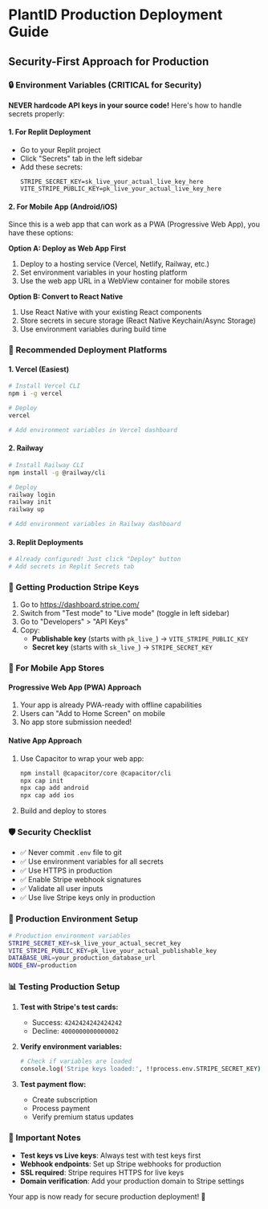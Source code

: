 # PlantID Production Deployment Guide

## Security-First Approach for Production

### 🔒 Environment Variables (CRITICAL for Security)

**NEVER hardcode API keys in your source code!** Here's how to handle secrets properly:

#### 1. For Replit Deployment
- Go to your Replit project
- Click "Secrets" tab in the left sidebar
- Add these secrets:
  ```
  STRIPE_SECRET_KEY=sk_live_your_actual_live_key_here
  VITE_STRIPE_PUBLIC_KEY=pk_live_your_actual_live_key_here
  ```

#### 2. For Mobile App (Android/iOS)
Since this is a web app that can work as a PWA (Progressive Web App), you have these options:

**Option A: Deploy as Web App First**
1. Deploy to a hosting service (Vercel, Netlify, Railway, etc.)
2. Set environment variables in your hosting platform
3. Use the web app URL in a WebView container for mobile stores

**Option B: Convert to React Native**
1. Use React Native with your existing React components
2. Store secrets in secure storage (React Native Keychain/Async Storage)
3. Use environment variables during build time

### 🚀 Recommended Deployment Platforms

#### 1. Vercel (Easiest)
```bash
# Install Vercel CLI
npm i -g vercel

# Deploy
vercel

# Add environment variables in Vercel dashboard
```

#### 2. Railway
```bash
# Install Railway CLI
npm install -g @railway/cli

# Deploy
railway login
railway init
railway up

# Add environment variables in Railway dashboard
```

#### 3. Replit Deployments
```bash
# Already configured! Just click "Deploy" button
# Add secrets in Replit Secrets tab
```

### 🔑 Getting Production Stripe Keys

1. Go to https://dashboard.stripe.com/
2. Switch from "Test mode" to "Live mode" (toggle in left sidebar)
3. Go to "Developers" > "API Keys"
4. Copy:
   - **Publishable key** (starts with `pk_live_`) → `VITE_STRIPE_PUBLIC_KEY`
   - **Secret key** (starts with `sk_live_`) → `STRIPE_SECRET_KEY`

### 📱 For Mobile App Stores

#### Progressive Web App (PWA) Approach
1. Your app is already PWA-ready with offline capabilities
2. Users can "Add to Home Screen" on mobile
3. No app store submission needed!

#### Native App Approach
1. Use Capacitor to wrap your web app:
   ```bash
   npm install @capacitor/core @capacitor/cli
   npx cap init
   npx cap add android
   npx cap add ios
   ```
2. Build and deploy to stores

### 🛡️ Security Checklist

- ✅ Never commit `.env` file to git
- ✅ Use environment variables for all secrets
- ✅ Use HTTPS in production
- ✅ Enable Stripe webhook signatures
- ✅ Validate all user inputs
- ✅ Use live Stripe keys only in production

### 🔧 Production Environment Setup

```bash
# Production environment variables
STRIPE_SECRET_KEY=sk_live_your_actual_secret_key
VITE_STRIPE_PUBLIC_KEY=pk_live_your_actual_publishable_key
DATABASE_URL=your_production_database_url
NODE_ENV=production
```

### 📊 Testing Production Setup

1. **Test with Stripe's test cards:**
   - Success: `4242424242424242`
   - Decline: `4000000000000002`

2. **Verify environment variables:**
   ```bash
   # Check if variables are loaded
   console.log('Stripe keys loaded:', !!process.env.STRIPE_SECRET_KEY)
   ```

3. **Test payment flow:**
   - Create subscription
   - Process payment
   - Verify premium status updates

### 🚨 Important Notes

- **Test keys vs Live keys**: Always test with test keys first
- **Webhook endpoints**: Set up Stripe webhooks for production
- **SSL required**: Stripe requires HTTPS for live keys
- **Domain verification**: Add your production domain to Stripe settings

Your app is now ready for secure production deployment! 🎉